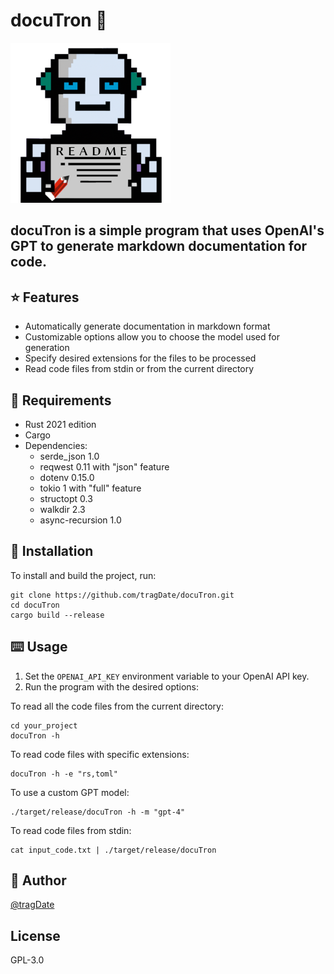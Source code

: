 # docuTron 🤖
![](logo.png)
## docuTron is a simple program that uses OpenAI's GPT to generate markdown documentation for code.

## ⭐ Features

- Automatically generate documentation in markdown format
- Customizable options allow you to choose the model used for generation
- Specify desired extensions for the files to be processed
- Read code files from stdin or from the current directory

## 🧰 Requirements

- Rust 2021 edition
- Cargo
- Dependencies:
  - serde_json 1.0
  - reqwest 0.11 with "json" feature
  - dotenv 0.15.0
  - tokio 1 with "full" feature
  - structopt 0.3
  - walkdir 2.3
  - async-recursion 1.0

## 💾 Installation

To install and build the project, run:

```
git clone https://github.com/tragDate/docuTron.git
cd docuTron
cargo build --release
```

## ⌨️ Usage

1. Set the `OPENAI_API_KEY` environment variable to your OpenAI API key.
2. Run the program with the desired options:

To read all the code files from the current directory:

```
cd your_project
docuTron -h
```

To read code files with specific extensions:
```
docuTron -h -e "rs,toml"
```

To use a custom GPT model:
```
./target/release/docuTron -h -m "gpt-4"
```

To read code files from stdin:
```
cat input_code.txt | ./target/release/docuTron
```

## 🥷 Author

[@tragDate](https://tragdate.ninja)

## License

GPL-3.0
